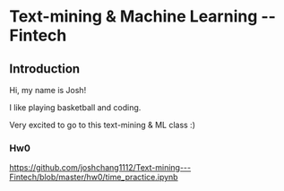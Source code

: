 # Text-mining & Machine Learning -- Fintech


## Introduction

Hi, my name is Josh!

I like playing basketball and coding.

Very excited to go to this text-mining & ML class :)


### Hw0

https://github.com/joshchang1112/Text-mining---Fintech/blob/master/hw0/time_practice.ipynb



